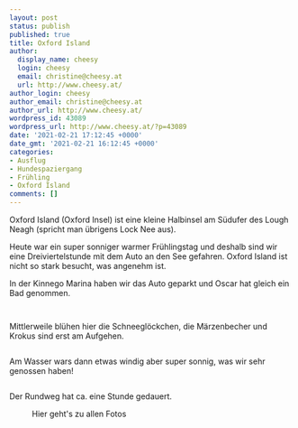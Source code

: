 ```yaml
---
layout: post
status: publish
published: true
title: Oxford Island
author:
  display_name: cheesy
  login: cheesy
  email: christine@cheesy.at
  url: http://www.cheesy.at/
author_login: cheesy
author_email: christine@cheesy.at
author_url: http://www.cheesy.at/
wordpress_id: 43089
wordpress_url: http://www.cheesy.at/?p=43089
date: '2021-02-21 17:12:45 +0000'
date_gmt: '2021-02-21 16:12:45 +0000'
categories:
- Ausflug
- Hundespaziergang
- Frühling
- Oxford Island
comments: []
---
```

<!-- wp:paragraph -->
Oxford Island (Oxford Insel) ist eine kleine Halbinsel am Südufer des Lough Neagh (spricht man übrigens Lock Nee aus).
<!-- /wp:paragraph -->
<!-- wp:paragraph -->
Heute war ein super sonniger warmer Frühlingstag und deshalb sind wir eine Dreiviertelstunde mit dem Auto an den See gefahren. Oxford Island ist nicht so stark besucht, was angenehm ist.
<!-- /wp:paragraph -->
<!-- wp:paragraph -->
In der Kinnego Marina haben wir das Auto geparkt und Oscar hat gleich ein Bad genommen.
<!-- /wp:paragraph -->
<!-- wp:image {"id":43064} -->
<figure class="wp-block-image"><img src="{% link _fotos/ausfluege/2021/oxford-island/Oxford-Island-002.jpg %}" alt="" class="wp-image-43064"></figure>
<!-- /wp:image -->
<!-- wp:image {"id":43063} -->
<figure class="wp-block-image"><img src="{% link _fotos/ausfluege/2021/oxford-island/Oxford-Island-001.jpg %}" alt="" class="wp-image-43063"></figure>
<!-- /wp:image -->
<!-- wp:paragraph -->
Mittlerweile blühen hier die Schneeglöckchen, die Märzenbecher und Krokus sind erst am Aufgehen.
<!-- /wp:paragraph -->
<!-- wp:image {"id":43067} -->
<figure class="wp-block-image"><img src="{% link _fotos/ausfluege/2021/oxford-island/Oxford-Island-005.jpg %}" alt="" class="wp-image-43067"></figure>
<!-- /wp:image -->
<!-- wp:paragraph -->
Am Wasser wars dann etwas windig aber super sonnig, was wir sehr genossen haben!
<!-- /wp:paragraph -->
<!-- wp:image {"id":43080} -->
<figure class="wp-block-image"><img src="{% link _fotos/ausfluege/2021/oxford-island/Oxford-Island-018.jpg %}" alt="" class="wp-image-43080"></figure>
<!-- /wp:image -->
<!-- wp:paragraph -->
Der Rundweg hat ca. eine Stunde gedauert.
<!-- /wp:paragraph -->
<!-- wp:image {"id":43085,"linkDestination":"custom"} -->
<figure class="wp-block-image"><a href="{% link _fotos/ausfluege/2021/oxford-island/index.md %}"><img src="{% link _fotos/ausfluege/2021/oxford-island/Oxford-Island-023.jpg %}" alt="" class="wp-image-43085"></a><br>
<figcaption>Hier geht's zu allen Fotos</figcaption>
</figure>
<!-- /wp:image -->
